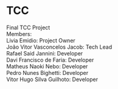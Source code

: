# TCC
Final TCC Project<br>
Members:<br>
Livia Emidio: Project Owner<br>
João Vitor Vasconcelos Jacob: Tech Lead<br>
Rafael Said Jannini: Developer<br>
Davi Francisco de Faria: Developer<br>
Matheus Naoki Nebo: Developer<br>
Pedro Nunes Bighetti: Developer<br>
Vitor Hugo Silva Guilhoto: Developer<br>
